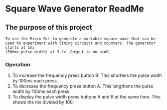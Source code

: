 # Square Wave Generator ReadMe

## The purpose of this project
    To use the Micro-Bit to generate a variable square wave that can be
    used to experiment with timing circuits and counters. The generator starts at 1hz
    (500ms pulse width) at 3.2v. Output is on pin0.

### Operation
1.	To increase the frequency press button B. This shortens the pulse width by 100ms each press.
2.	To decrease the frequency press button A. This lengthens the pulse width by 100ms each press.
3.	To display the pulse width press buttons A and B at the same time. This shows the ms divided by 100.
